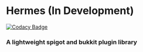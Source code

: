 Hermes (In Development)
======
[![Codacy Badge](https://app.codacy.com/project/badge/Grade/12f7aff5886541b1a848b52796374bff)](https://www.codacy.com/gh/PierreSchwang/Hermes/dashboard?utm_source=github.com&amp;utm_medium=referral&amp;utm_content=PierreSchwang/Hermes&amp;utm_campaign=Badge_Grade)

### A lightweight spigot and bukkit plugin library
